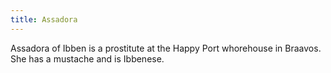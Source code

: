 ```yaml
---
title: Assadora
---
```


Assadora of Ibben is a prostitute at the Happy Port whorehouse in Braavos. She has a mustache and is Ibbenese.


